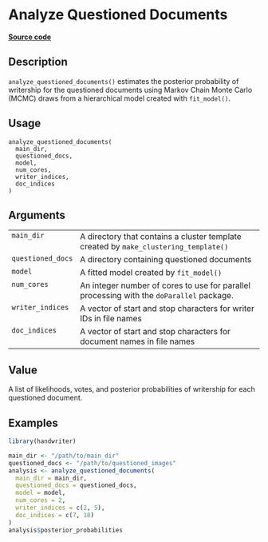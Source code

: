 

# Analyze Questioned Documents

[**Source code**](https://github.com/CSAFE-ISU/handwriter/tree/176-automatic-documentation/R/#L)

## Description

<code>analyze_questioned_documents()</code> estimates the posterior
probability of writership for the questioned documents using Markov
Chain Monte Carlo (MCMC) draws from a hierarchical model created with
<code>fit_model()</code>.

## Usage

<pre><code class='language-R'>analyze_questioned_documents(
  main_dir,
  questioned_docs,
  model,
  num_cores,
  writer_indices,
  doc_indices
)
</code></pre>

## Arguments

<table>
<tr>
<td style="white-space: nowrap; font-family: monospace; vertical-align: top">
<code id="main_dir">main_dir</code>
</td>
<td>
A directory that contains a cluster template created by
<code>make_clustering_template()</code>
</td>
</tr>
<tr>
<td style="white-space: nowrap; font-family: monospace; vertical-align: top">
<code id="questioned_docs">questioned_docs</code>
</td>
<td>
A directory containing questioned documents
</td>
</tr>
<tr>
<td style="white-space: nowrap; font-family: monospace; vertical-align: top">
<code id="model">model</code>
</td>
<td>
A fitted model created by <code>fit_model()</code>
</td>
</tr>
<tr>
<td style="white-space: nowrap; font-family: monospace; vertical-align: top">
<code id="num_cores">num_cores</code>
</td>
<td>
An integer number of cores to use for parallel processing with the
<code>doParallel</code> package.
</td>
</tr>
<tr>
<td style="white-space: nowrap; font-family: monospace; vertical-align: top">
<code id="writer_indices">writer_indices</code>
</td>
<td>
A vector of start and stop characters for writer IDs in file names
</td>
</tr>
<tr>
<td style="white-space: nowrap; font-family: monospace; vertical-align: top">
<code id="doc_indices">doc_indices</code>
</td>
<td>
A vector of start and stop characters for document names in file names
</td>
</tr>
</table>

## Value

A list of likelihoods, votes, and posterior probabilities of writership
for each questioned document.

## Examples

``` r
library(handwriter)

main_dir <- "/path/to/main_dir"
questioned_docs <- "/path/to/questioned_images"
analysis <- analyze_questioned_documents(
  main_dir = main_dir,
  questioned_docs = questioned_docs,
  model = model,
  num_cores = 2,
  writer_indices = c(2, 5),
  doc_indices = c(7, 18)
)
analysis$posterior_probabilities
```
